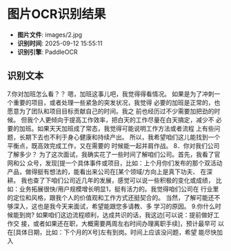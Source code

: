 # 图片OCR识别结果

- **图片文件**: images/2.jpg
- **识别时间**: 2025-09-12 15:55:11
- **识别引擎**: PaddleOCR

## 识别文本

7.你对加班怎么看？？
嗯，加班这事儿吧，我觉得得看情况。
如果是为了冲刺一个重要的项目，或者处理一些紧急的突发状况，我觉得
必要的加班是正常的，也愿意为了团队和项目目标贡献自己的时间。我之
前也经历过不少需要加把劲的时候。
但我个人更倾向于提高工作效率，把白天的工作尽量在白天搞定，减少不
必要的加班。如果天天加班成了常态，我觉得可能说明工作方法或者流程
上有些问题，长期下去也不利于身心健康和持续产出。
所以，我希望咱们这儿能找到一个平衡点，既高效完成工作，又在需要的
时候能一起并肩作战。
8．你对我们公司了解多少？
为了这次面试，我确实花了一些时间了解咱们公司。首先，我看了官网和公
众号，发现[提一个具体事件或项目，比如：上个月你们发布的那个双活动
产品，做得挺有想法的，能看出来公司在[某个领域/方向上是真下功夫、
在深耕。
我也查了下咱们公司近几年的发展，感觉可以说一些积极的变化或成绩，
比如：业务拓展很快/用户规模增长明显1，挺有活力的。我觉得咱们公司在
行业里的定位和风格，跟我个人的价值观和工作方式还挺契合的。
当然，了解可能还不够深入，这也是我今天来面试，希望能跟您多请教、多
学习的原因。
9.你什么时候能到岗?
如果咱们这边流程顺利，达成共识的话，我这边[可以说：提前做好工作交
接，或者如果还在职，大概需要两周左右时间办理离职手续]，预计最早可
以在[具体日期，比如：下个月的X号]左有到岗。时间上应该没问题，希望
能尽快加入
